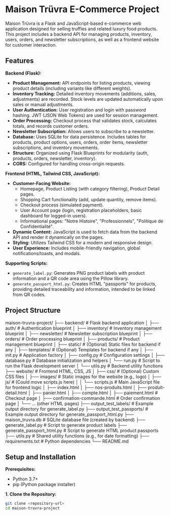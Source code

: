 # Maison Trüvra E-Commerce Project

Maison Trüvra is a Flask and JavaScript-based e-commerce web application designed for selling truffles and related luxury food products. This project includes a backend API for managing products, inventory, users, orders, and newsletter subscriptions, as well as a frontend website for customer interaction.

## Features

**Backend (Flask):**
* **Product Management:** API endpoints for listing products, viewing product details (including variants like different weights).
* **Inventory Tracking:** Detailed inventory movements (additions, sales, adjustments) are recorded. Stock levels are updated automatically upon sales or manual adjustments.
* **User Authentication:** User registration and login with password hashing. JWT (JSON Web Tokens) are used for session management.
* **Order Processing:** Checkout process that validates stock, calculates totals, and records customer orders.
* **Newsletter Subscription:** Allows users to subscribe to a newsletter.
* **Database:** Uses SQLite for data persistence. Includes tables for products, product options, users, orders, order items, newsletter subscriptions, and inventory movements.
* **Structure:** Organized using Flask Blueprints for modularity (auth, products, orders, newsletter, inventory).
* **CORS:** Configured for handling cross-origin requests.

**Frontend (HTML, Tailwind CSS, JavaScript):**
* **Customer-Facing Website:**
    * Homepage, Product Listing (with category filtering), Product Detail pages.
    * Shopping Cart functionality (add, update quantity, remove items).
    * Checkout process (simulated payment).
    * User Account page (login, registration placeholders, basic dashboard for logged-in users).
    * Informational pages: "Notre Histoire", "Professionnels", "Politique de Confidentialité".
* **Dynamic Content:** JavaScript is used to fetch data from the backend API and render it dynamically on the pages.
* **Styling:** Utilizes Tailwind CSS for a modern and responsive design.
* **User Experience:** Includes mobile-friendly navigation, global notifications/toasts, and modals.

**Supporting Scripts:**
* `generate_label.py`: Generates PNG product labels with product information and a QR code area using the Pillow library.
* `generate_passport_html.py`: Creates HTML "passports" for products, providing detailed traceability and information, intended to be linked from QR codes.

## Project Structure
maison-truvra-project/
├── backend/                    # Flask backend application
│   ├── auth/                   # Authentication blueprint
│   ├── inventory/              # Inventory management blueprint
│   ├── newsletter/             # Newsletter subscription blueprint
│   ├── orders/                 # Order processing blueprint
│   ├── products/               # Product management blueprint
│   ├── static/                 # (Optional) Static files for backend if any
│   ├── templates/              # (Optional) Templates for backend if any
│   ├── init.py             # Application factory
│   ├── config.py               # Configuration settings
│   ├── database.py             # Database initialization and helpers
│   └── run.py                  # Script to run the Flask development server
│   └── utils.py                # Backend utility functions
├── website/                    # Frontend HTML, CSS, JS
│   ├── css/                    # (Optional) Custom CSS files
│   ├── images/                 # Static images for the website (e.g., logo)
│   ├── js/                     # (Could move scripts.js here)
│   │   └── scripts.js          # Main JavaScript file for frontend logic
│   ├── index.html
│   ├── nos-produits.html
│   ├── produit-detail.html
│   ├── panier.html
│   ├── compte.html
│   ├── paiement.html           # Checkout page
│   ├── confirmation-commande.html # Order confirmation page
│   └── ... (other HTML pages)
├── output_test_labels/         # Example output directory for generate_label.py
├── output_test_passports/      # Example output directory for generate_passport_html.py
├── maison_truvra.db            # SQLite database file (created by backend)
├── generate_label.py           # Script to generate product labels
├── generate_passport_html.py   # Script to generate HTML product passports
├── utils.py                    # Shared utility functions (e.g., for date formatting)
├── requirements.txt            # Python dependencies
└── README.md


## Setup and Installation

**Prerequisites:**
* Python 3.7+
* pip (Python package installer)

**1. Clone the Repository:**
   ```bash
   git clone <repository-url>
   cd maison-truvra-project

